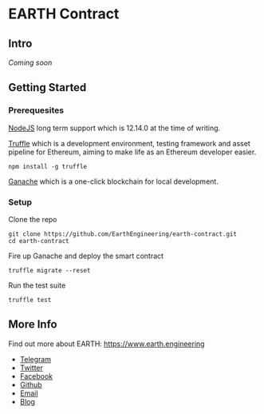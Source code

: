 # EARTH Contract

## Intro

_Coming soon_

## Getting Started

### Prerequesites

[NodeJS](https://nodejs.org/en) long term support which is 12.14.0 at the time of writing.

[Truffle](https://www.trufflesuite.com) which is a development environment, testing framework and asset pipeline for Ethereum, aiming to make life as an Ethereum developer easier.

```
npm install -g truffle
```

[Ganache](https://www.trufflesuite.com/ganache) which is a one-click blockchain for local development.

### Setup

Clone the repo

```
git clone https://github.com/EarthEngineering/earth-contract.git
cd earth-contract
```

Fire up Ganache and deploy the smart contract

```
truffle migrate --reset
```

Run the test suite

```
truffle test
```

## More Info

Find out more about EARTH: https://www.earth.engineering

- [Telegram](https://t.me/earthengineering)
- [Twitter](https://twitter.com/earth_engineer)
- [Facebook](https://www.facebook.com/TheEarthEngineer)
- [Github](https://github.com/earthengineering)
- [Email](gabriel.earth.engineering@gmail.com)
- [Blog](https://blog.earth.engineering)
